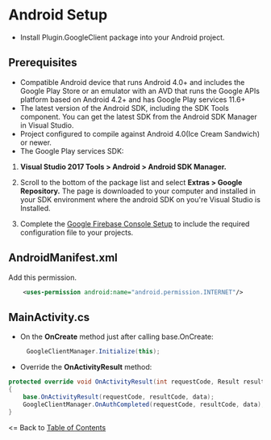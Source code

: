 # Android Setup

* Install Plugin.GoogleClient package into your Android project.

## Prerequisites
- Compatible Android device that runs Android 4.0+ and includes the Google Play Store or an emulator with an AVD that runs the Google APIs platform based on Android 4.2+ and has Google Play services 11.6+
- The latest version of the Android SDK, including the SDK Tools component. You can get the latest SDK from the Android SDK Manager in Visual Studio.
- Project configured to compile against Android 4.0(Ice Cream Sandwich) or newer.
- The Google Play services SDK:
1. **Visual Studio 2017 Tools > Android > Android SDK Manager.**
2. Scroll to the bottom of the package list and select **Extras > Google Repository.** The page is downloaded to your computer and installed in your SDK environment where the android SDK on you're Visual Studio is Installed.

3. Complete the [Google Firebase Console Setup](GoogleFirebaseConsoleSetup.md) to include the required configuration file to your projects.

## AndroidManifest.xml

Add this permission.
```xml
    <uses-permission android:name="android.permission.INTERNET"/>
```

## MainActivity.cs

- On the **OnCreate** method just after calling base.OnCreate:
```cs
     GoogleClientManager.Initialize(this);
```

- Override the **OnActivityResult** method:
```cs
protected override void OnActivityResult(int requestCode, Result resultCode, Android.Content.Intent data)
{
    base.OnActivityResult(requestCode, resultCode, data);
    GoogleClientManager.OnAuthCompleted(requestCode, resultCode, data);
}
```

<= Back to [Table of Contents](../README.md)

